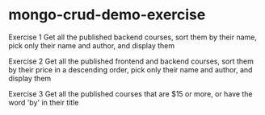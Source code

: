 # mongo-crud-demo-exercise

Exercise 1
Get all the published backend courses,
sort them by their name,
pick only their name and author,
and display them

Exercise 2
Get all the published frontend and backend courses,
sort them by their price in a descending order,
pick only their name and author,
and display them

Exercise 3
Get all the published courses that are $15 or more,
or have the word 'by' in their title